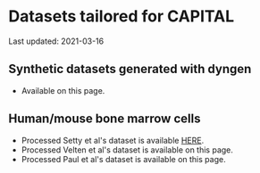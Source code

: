 # Datasets tailored for CAPITAL

Last updated: 2021-03-16

## Synthetic datasets generated with dyngen
* Available on this page.

## Human/mouse bone marrow cells
* Processed Setty et al's dataset is available [HERE](http://www.med.osaka-u.ac.jp/pub/rna/ykato/project/capital/).
* Processed Velten et al's dataset is available on this page.
* Processed Paul et al's dataset is available on this page.